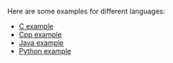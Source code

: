 Here are some examples for different languages:  

* [C example](https://github.com/deadlock-resources/challenge-examples/tree/master/example/code_c)
* [Cpp example](https://github.com/deadlock-resources/challenge-examples/tree/master/example/code_cpp)
* [Java example](https://github.com/deadlock-resources/challenge-examples/tree/master/example/code_java)
* [Python example](https://github.com/deadlock-resources/challenge-examples/tree/master/example/code_python)
